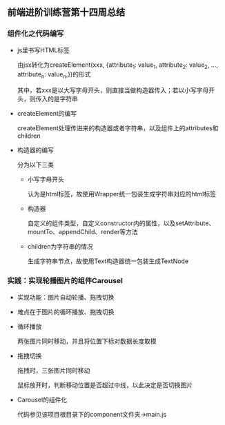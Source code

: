 ## 前端进阶训练营第十四周总结

### 组件化之代码编写

+ js里书写HTML标签

  由jsx转化为createElement(xxx, {attribute<sub>1</sub>: value<sub>1</sub>, attribute<sub>2</sub>: value<sub>2</sub>, ..., attribute<sub>n</sub>: value<sub>n</sub>,})的形式

  其中，若xxx是以大写字母开头，则直接当做构造器传入；若以小写字母开头，则传入的是字符串

+ createElement的编写

  createElement处理传进来的构造器或者字符串，以及组件上的attributes和children

+ 构造器的编写

  分为以下三类

  + 小写字母开头

    认为是html标签，故使用Wrapper统一包装生成字符串对应的html标签

  + 构造器

    自定义的组件类型，自定义constructor内的属性，以及setAttribute、mountTo、appendChild、render等方法

  + children为字符串的情况

    生成字符串节点，故使用Text构造器统一包装生成TextNode

### 实践：实现轮播图片的组件Carousel

+ 实现功能：图片自动轮播、拖拽切换

+ 难点在于图片的循环播放、拖拽切换

+ 循环播放

  两张图片同时移动，并且将位置下标对数据长度取模

+ 拖拽切换

  拖拽时，三张图片同时移动

  鼠标放开时，判断移动位置是否超过中线，以此决定是否切换图片

+ Carousel的组件化

  代码参见该项目根目录下的component文件夹->main.js